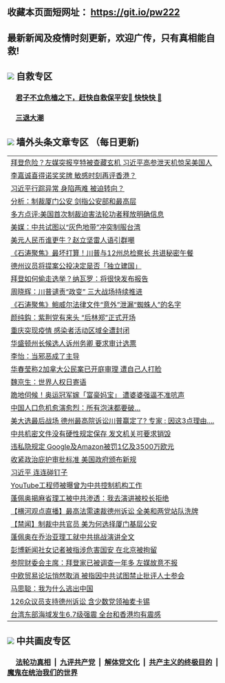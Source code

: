 ## 收藏本页面短网址： https://git.io/pw222
## 最新新闻及疫情时刻更新，欢迎广传，只有真相能自救! 



## <img src="https://img.icons8.com/cute-clipart/2x/circled-right.png">  自救专区

 ### &nbsp;&nbsp;&nbsp;&nbsp; [君子不立危樯之下，赶快自救保平安🍎 快快快 📩](https://github.com/pwgy/td/blob/master/README.md)
 
 ### &nbsp;&nbsp;&nbsp;&nbsp; [三退大潮](https://is.gd/fCPoKo) 
 
## <img src="https://img.icons8.com/cute-clipart/2x/circled-right.png"> 墙外头条文章专区 （每日更新)

<Table>
<tr><td colspan="2" align="left"><a href="https://xgqliatl.xhuyd.press/?name=c1254721&key=encdeuyadochlaxz&from=pw2">拜登危险？左媒突报亨特被查藏玄机 习近平高参泄天机惊呆美国人</a></td></tr>
<tr><td colspan="2" align="left"><a href="https://xgqliatl.xhuyd.press/?name=c1254821&key=encdeuyadochlaxz&from=pw2">李嘉诚喜得诺奖奖牌 敏感时刻再评香港？</a></td></tr>
<tr><td colspan="2" align="left"><a href="https://xgqliatl.xhuyd.press/?name=c1254783&key=encdeuyadochlaxz&from=pw2">习近平行踪异常 身陷两难 被迫转向？</a></td></tr>
<tr><td colspan="2" align="left"><a href="https://xgqliatl.xhuyd.press/?name=c1254806&key=encdeuyadochlaxz&from=pw2">分析：制裁厦门公安 剑指公安部和最高层</a></td></tr>
<tr><td colspan="2" align="left"><a href="https://xgqliatl.xhuyd.press/?name=c1254810&key=encdeuyadochlaxz&from=pw2">多方点评:美国首次制裁迫害法轮功者释放明确信息</a></td></tr>
<tr><td colspan="2" align="left"><a href="https://xgqliatl.xhuyd.press/?name=c1254828&key=encdeuyadochlaxz&from=pw2">美媒：中共试图以“灰色地带”冲突制服台湾</a></td></tr>
<tr><td colspan="2" align="left"><a href="https://xgqliatl.xhuyd.press/?name=c1254779&key=encdeuyadochlaxz&from=pw2">美元人民币谁更牛？赵立坚雷人语引群嘲</a></td></tr>
<tr><td colspan="2" align="left"><a href="https://xgqliatl.xhuyd.press/?name=c1254739&key=encdeuyadochlaxz&from=pw2">《石涛聚焦》最坏打算！川普与12州总检察长 共进秘密午餐</a></td></tr>
<tr><td colspan="2" align="left"><a href="https://xgqliatl.xhuyd.press/?name=c1254820&key=encdeuyadochlaxz&from=pw2">德州议员将提案公投决定是否「独立建国」</a></td></tr>
<tr><td colspan="2" align="left"><a href="https://xgqliatl.xhuyd.press/?name=c1254785&key=encdeuyadochlaxz&from=pw2">拜登如何偷走选举？纳瓦罗：将很快发布报告</a></td></tr>
<tr><td colspan="2" align="left"><a href="https://xgqliatl.xhuyd.press/?name=c1254750&key=encdeuyadochlaxz&from=pw2">周晓辉：川普谴责“政变” 三大战场持续推进</a></td></tr>
<tr><td colspan="2" align="left"><a href="https://xgqliatl.xhuyd.press/?name=c1254720&key=encdeuyadochlaxz&from=pw2">《石涛聚焦》鲍威尔法律文件“意外”泄漏“蜘蛛人”的名字</a></td></tr>
<tr><td colspan="2" align="left"><a href="https://xgqliatl.xhuyd.press/?name=c1254825&key=encdeuyadochlaxz&from=pw2">颜纯鈎：紫荆党有来头 “后林郑”正式开场</a></td></tr>
<tr><td colspan="2" align="left"><a href="https://xgqliatl.xhuyd.press/?name=c1254781&key=encdeuyadochlaxz&from=pw2">重庆突现疫情 感染者活动区域全遭封闭</a></td></tr>
<tr><td colspan="2" align="left"><a href="https://xgqliatl.xhuyd.press/?name=c1254813&key=encdeuyadochlaxz&from=pw2">华盛顿州长候选人诉州务卿 要求审计选票</a></td></tr>
<tr><td colspan="2" align="left"><a href="https://xgqliatl.xhuyd.press/?name=c1254826&key=encdeuyadochlaxz&from=pw2">李怡：当邪恶成了主导</a></td></tr>
<tr><td colspan="2" align="left"><a href="https://xgqliatl.xhuyd.press/?name=c1254751&key=encdeuyadochlaxz&from=pw2">华春莹称2加拿大公民案已开庭审理 遭自己人打脸</a></td></tr>
<tr><td colspan="2" align="left"><a href="https://xgqliatl.xhuyd.press/?name=c1254827&key=encdeuyadochlaxz&from=pw2">魏京生：世界人权日寄语</a></td></tr>
<tr><td colspan="2" align="left"><a href="https://xgqliatl.xhuyd.press/?name=c1254774&key=encdeuyadochlaxz&from=pw2">跪地伺候！奥运冠军嫁「富豪妈宝」 遭婆婆强逼不准吭声</a></td></tr>
<tr><td colspan="2" align="left"><a href="https://xgqliatl.xhuyd.press/?name=c1254791&key=encdeuyadochlaxz&from=pw2">中国人口危机愈演愈烈：所有泡沫都要破…</a></td></tr>
<tr><td colspan="2" align="left"><a href="https://xgqliatl.xhuyd.press/?name=c1254837&key=encdeuyadochlaxz&from=pw2">美大选最后战场 德州最高院诉讼川普赢定了? 专家 : 因这3点理由....</a></td></tr>
<tr><td colspan="2" align="left"><a href="https://xgqliatl.xhuyd.press/?name=c1254735&key=encdeuyadochlaxz&from=pw2">中共机密文件没有硬性规定保存 发文机关可要求销毁</a></td></tr>
<tr><td colspan="2" align="left"><a href="https://xgqliatl.xhuyd.press/?name=c1254822&key=encdeuyadochlaxz&from=pw2">违私隐规定 Google及Amazon被罚1亿及3500万欧元</a></td></tr>
<tr><td colspan="2" align="left"><a href="https://xgqliatl.xhuyd.press/?name=c1254780&key=encdeuyadochlaxz&from=pw2">收紧政治庇护审批标准 美国政府颁布新规</a></td></tr>
<tr><td colspan="2" align="left"><a href="https://xgqliatl.xhuyd.press/?name=c1254770&key=encdeuyadochlaxz&from=pw2">习近平 连连碰钉子</a></td></tr>
<tr><td colspan="2" align="left"><a href="https://xgqliatl.xhuyd.press/?name=c1254816&key=encdeuyadochlaxz&from=pw2">YouTube工程师被曝曾为中共控制机构工作</a></td></tr>
<tr><td colspan="2" align="left"><a href="https://xgqliatl.xhuyd.press/?name=c1254784&key=encdeuyadochlaxz&from=pw2">蓬佩奥揭麻省理工被中共渗透：我去演讲被校长拒绝</a></td></tr>
<tr><td colspan="2" align="left"><a href="https://xgqliatl.xhuyd.press/?name=c1254835&key=encdeuyadochlaxz&from=pw2">【横河观点直播】最高法需速裁德州诉讼 全美和两党站队洗牌</a></td></tr>
<tr><td colspan="2" align="left"><a href="https://xgqliatl.xhuyd.press/?name=c1254834&key=encdeuyadochlaxz&from=pw2">【禁闻】制裁中共官员 美为何选择厦门基层公安</a></td></tr>
<tr><td colspan="2" align="left"><a href="https://xgqliatl.xhuyd.press/?name=c1254782&key=encdeuyadochlaxz&from=pw2">蓬佩奥在乔治亚理工就中共挑战演讲全文</a></td></tr>
<tr><td colspan="2" align="left"><a href="https://xgqliatl.xhuyd.press/?name=c1254733&key=encdeuyadochlaxz&from=pw2">彭博新闻社女记者被指涉危害国安 在北京被拘留</a></td></tr>
<tr><td colspan="2" align="left"><a href="https://xgqliatl.xhuyd.press/?name=c1254809&key=encdeuyadochlaxz&from=pw2">参院财委会主席：拜登家已被调查一年多 左媒故意不报</a></td></tr>
<tr><td colspan="2" align="left"><a href="https://xgqliatl.xhuyd.press/?name=c1254758&key=encdeuyadochlaxz&from=pw2">中欧贸易论坛悄然取消 被指因中共试图禁止批评人士参会</a></td></tr>
<tr><td colspan="2" align="left"><a href="https://xgqliatl.xhuyd.press/?name=c1254819&key=encdeuyadochlaxz&from=pw2">马思聪：我为什么逃出中国</a></td></tr>
<tr><td colspan="2" align="left"><a href="https://xgqliatl.xhuyd.press/?name=c1254811&key=encdeuyadochlaxz&from=pw2">126众议员支持德州诉讼 含少数党领袖麦卡锡</a></td></tr>
<tr><td colspan="2" align="left"><a href="https://xgqliatl.xhuyd.press/?name=c1254778&key=encdeuyadochlaxz&from=pw2">台湾东部海域发生6.7级强震 全台和香港均有震感</a></td></tr>

 </Table>

## <img src="https://img.icons8.com/cute-clipart/2x/circled-right.png"> 中共画皮专区


 ### &nbsp;&nbsp;&nbsp;&nbsp; [法轮功真相](https://github.com/begood0513/basic/blob/master/README.md) &nbsp;|&nbsp; [九评共产党](https://github.com/begood0513/9ping.md/blob/master/README.md) &nbsp;|&nbsp; [解体党文化](https://github.com/begood0513/jtdwh.md/blob/master/README.md)   &nbsp;|&nbsp; [共产主义的终极目的](https://github.com/begood0513/gczydzjmd.md/blob/master/README.md) &nbsp;|&nbsp; [魔鬼在统治我们的世界](https://github.com/begood0513/gczydzjmd.md/blob/master/README.md) 

